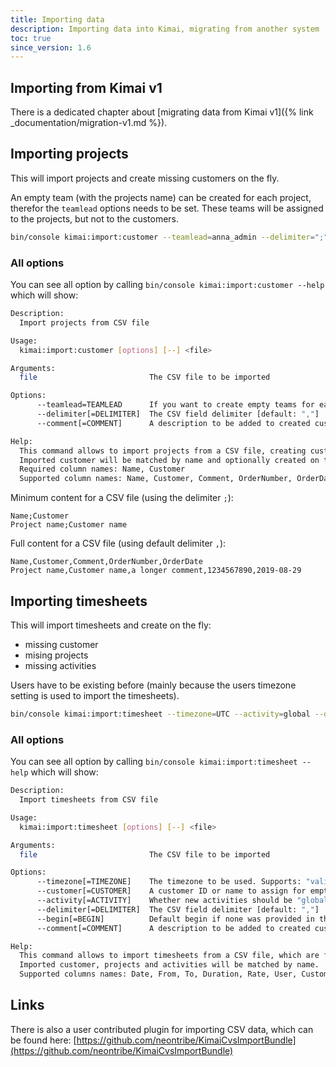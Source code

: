 ```yaml
---
title: Importing data
description: Importing data into Kimai, migrating from another system
toc: true
since_version: 1.6
---
```


## Importing from Kimai v1

There is a dedicated chapter about [migrating data from Kimai v1]({% link _documentation/migration-v1.md %}).

## Importing projects

This will import projects and create missing customers on the fly.

An empty team (with the projects name) can be created for each project, therefor the `teamlead` options needs to be set.
These teams will be assigned to the projects, but not to the customers. 

```bash
bin/console kimai:import:customer --teamlead=anna_admin --delimiter=";" --comment="" ~/Downloads/import-customers.csv
```

### All options

You can see all option by calling `bin/console kimai:import:customer --help` which will show:

```bash
Description:
  Import projects from CSV file

Usage:
  kimai:import:customer [options] [--] <file>

Arguments:
  file                         The CSV file to be imported

Options:
      --teamlead=TEAMLEAD      If you want to create empty teams for each project, give the username of the teamlead to be assigned
      --delimiter[=DELIMITER]  The CSV field delimiter [default: ","]
      --comment[=COMMENT]      A description to be added to created customers and projects. %s will be replaced with the current datetime [default: "Imported at %s"]

Help:
  This command allows to import projects from a CSV file, creating customers (if not existing) and optional empty teams for each project.
  Imported customer will be matched by name and optionally created on the fly.
  Required column names: Name, Customer
  Supported column names: Name, Customer, Comment, OrderNumber, OrderDate
```

Minimum content for a CSV file (using the delimiter `;`):

```
Name;Customer
Project name;Customer name
```

Full content for a CSV file (using default delimiter `,`):

```
Name,Customer,Comment,OrderNumber,OrderDate
Project name,Customer name,a longer comment,1234567890,2019-08-29
```

## Importing timesheets

This will import timesheets and create on the fly:
- missing customer
- mising projects
- missing activities

Users have to be existing before (mainly because the users timezone setting is used to import the timesheets).

```bash
bin/console kimai:import:timesheet --timezone=UTC --activity=global --delimiter=";" --customer="Imported customer" ~/Downloads/import-timesheets.csv
```

### All options

You can see all option by calling `bin/console kimai:import:timesheet --help` which will show:

```bash
Description:
  Import timesheets from CSV file

Usage:
  kimai:import:timesheet [options] [--] <file>

Arguments:
  file                         The CSV file to be imported

Options:
      --timezone[=TIMEZONE]    The timezone to be used. Supports: "valid timezone names", the string "user" (using the configured users timezone) and the string "server" (PHP default timezone) [default: "user"]
      --customer[=CUSTOMER]    A customer ID or name to assign for empty entries. Defaults to creating a new customer which is used for all un-linked projects
      --activity[=ACTIVITY]    Whether new activities should be "global" or "project" specific. Allowed values are "global" and "project" [default: "project"]
      --delimiter[=DELIMITER]  The CSV field delimiter [default: ","]
      --begin[=BEGIN]          Default begin if none was provided in the format HH:MM [default: "00:00"]
      --comment[=COMMENT]      A description to be added to created customers, projects and activities. %s will be replaced with the current datetime [default: "Imported at %s"]

Help:
  This command allows to import timesheets from a CSV file, which are formatted like CSV exports.
  Imported customer, projects and activities will be matched by name.
  Supported columns names: Date, From, To, Duration, Rate, User, Customer, Project, Activity, Description, Exported, Tags, Hourly rate, Fixed rate
```

## Links

There is also a user contributed plugin for importing CSV data, which can be found here:
[https://github.com/neontribe/KimaiCvsImportBundle](https://github.com/neontribe/KimaiCvsImportBundle)
